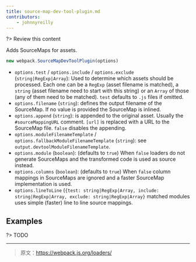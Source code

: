 ```yaml
---
title: source-map-dev-tool-plugin.md
contributors:
    - johnnyreilly
---
```


?> Review this content

Adds SourceMaps for assets.

```javascript
new webpack.SourceMapDevToolPlugin(options)
```

* `options.test` / `options.include` / `options.exclude` (`string|RegExp|Array`): Used to determine which assets should be processed. Each one can be a `RegExp` (asset filename is matched), a `string` (asset filename need to start with this string) or an `Array` of those (any of them need to be matched). `test` defaults to `.js` files if omitted.
* `options.filename` (`string`): defines the output filename of the SourceMap. If no value is provided the SourceMap is inlined.
* `options.append` (`string`): is appended to the original asset. Usually the `#sourceMappingURL` comment. `[url]` is replaced with a URL to the SourceMap file. `false` disables the appending.
* `options.moduleFilenameTemplate` / `options.fallbackModuleFilenameTemplate` (`string`): see `output.devtoolModuleFilenameTemplate`.
* `options.module` (`boolean`):  (defaults to `true`) When `false` loaders do not generate SourceMaps and the transformed code is used as source instead.
* `options.columns` (`boolean`):  (defaults to `true`) When `false` column mappings in SourceMaps are ignored and a faster SourceMap implementation is used.
* `options.lineToLine` (`{test: string|RegExp|Array, include: string|RegExp|Array, exclude: string|RegExp|Array}` matched modules uses simple (faster) line to line source mappings.

## Examples

?> TODO

***

> 原文：https://webpack.js.org/loaders/